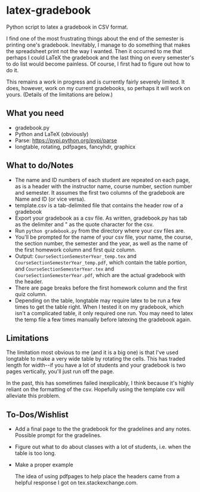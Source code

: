 latex-gradebook
===============

Python script to latex a gradebook in CSV format.

I find one of the most frustrating things about the end of the semester is printing one's gradebook. Inevitably, I manage to do something that makes the spreadsheet print not the way I wanted. Then it occurred to me that perhaps I could LaTeX the gradebook and the last thing on every semester's to do list would become painless. Of course, I first had to figure out how to do it.

This remains a work in progress and is currently fairly severely limited. It does, however, work on my current gradebooks, so perhaps it will work on yours. (Details of the limitations are below.) 

## What you need

- gradebook.py
- Python and LaTeX (obviously)
- Parse: https://pypi.python.org/pypi/parse
- longtable, rotating, pdfpages, fancyhdr, graphicx

## What to do/Notes

- The name and ID numbers of each student are repeated on each page, as is a header with the instructor name, course number, section number and semester. It assumes the first two columns of the gradebook are Name and ID (or vice versa).
- template.csv is a tab-delimited file that contains the header row of a gradebook
- Export your gradebook as a csv file. As written, gradebook.py has tab as the delimiter and " as the quote character for the csv.
- Run `python gradebook.py` from the directory where your csv files are.
- You'll be prompted for the name of your csv file, your name, the course, the section number, the semester and the year, as well as the name of the first homework column and first quiz column.
- Output: `CourseSectionSemesterYear_temp.tex` and `CourseSectionSemesterYear_temp.pdf`, which contain the table portion, and `CourseSectionSemesterYear.tex` and `CourseSectionSemesterYear.pdf`, which are the actual gradebook with the header.
- There are page breaks before the first homework column and the first quiz column.
- Depending on the table, longtable may require latex to be run a few times to get the table right. When I tested it on my gradebook, which isn't a complicated table, it only required one run. You may need to latex the temp file a few times manually before latexing the gradebook again.

## Limitations

The limitation most obvious to me (and it is a big one) is that I've used longtable to make a very wide table by rotating the cells. This has traded length for width--if you have a lot of students and your gradebook is two pages vertically, you'll just run off the page.

In the past, this has sometimes failed inexplicably, I think because it's highly reliant on the formatting of the csv. Hopefully using the template csv will alleviate this problem.

## To-Dos/Wishlist

- Add a final page to the the gradebook for the gradelines and any notes. Possible prompt for the gradelines.
- Figure out what to do about classes with a lot of students, i.e. when the table is too long.
- Make a proper example

    The idea of using pdfpages to help place the headers came from a helpful response I got on tex.stackexchange.com.
